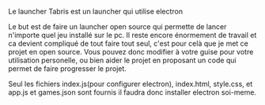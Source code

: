 Le launcher Tabris est un launcher qui utilise electron

Le but est de faire un launcher open source qui permette de lancer n'importe quel jeu installé sur le pc.
Il reste encore énormement de travail et ca devient compliqué de tout faire tout seul, c'est pour celà que je met ce projet en open source.
Vous pouvez donc  modifier à votre guise pour votre utilisation personelle, ou bien aider le projet en proposant un code qui permet de faire progresser le projet.

Seul les fichiers index.js(pour configurer electron), index.html, style.css, et app.js et games.json sont fournis il faudra donc installer electron soi-meme.

